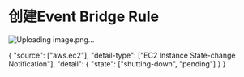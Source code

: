 
# 创建Event Bridge Rule

![Uploading image.png…]()

{
  "source": ["aws.ec2"],
  "detail-type": ["EC2 Instance State-change Notification"],
  "detail": {
    "state": ["shutting-down", "pending"]
  }
}
